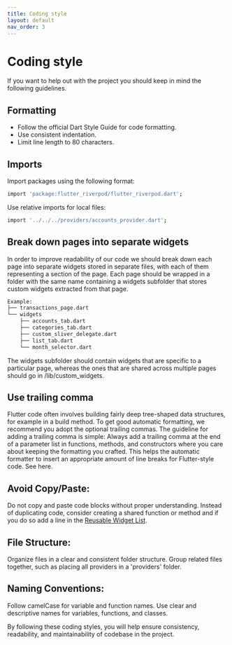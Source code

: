 ```yaml
---
title: Coding style
layout: default
nav_order: 3
---
```


# Coding style

If you want to help out with the project you should keep in mind the following guidelines.

## Formatting

- Follow the official Dart Style Guide for code formatting.
- Use consistent indentation.
- Limit line length to 80 characters.

## Imports

Import packages using the following format:
```bash
import 'package:flutter_riverpod/flutter_riverpod.dart';
```
Use relative imports for local files:
```bash
import '../../../providers/accounts_provider.dart';
```

## Break down pages into separate widgets

In order to improve readability of our code we should break down each page into separate widgets stored in separate files, with each of them representing a section of the page.
Each page should be wrapped in a folder with the same name containing a widgets subfolder that stores custom widgets extracted from that page.
```bash
Example:
├── transactions_page.dart
└── widgets
    ├── accounts_tab.dart
    ├── categories_tab.dart
    ├── custom_sliver_delegate.dart
    ├── list_tab.dart
    └── month_selector.dart
```
The widgets subfolder should contain widgets that are specific to a particular page, whereas the ones that are shared across multiple pages should go in /lib/custom_widgets.

## Use trailing comma

Flutter code often involves building fairly deep tree-shaped data structures, for example in a build method. To get good automatic formatting, we recommend you adopt the optional trailing commas. The guideline for adding a trailing comma is simple: Always add a trailing comma at the end of a parameter list in functions, methods, and constructors where you care about keeping the formatting you crafted. This helps the automatic formatter to insert an appropriate amount of line breaks for Flutter-style code.
See here.

## Avoid Copy/Paste:

Do not copy and paste code blocks without proper understanding. Instead of duplicating code, consider creating a shared function or method and if you do so add a line in the [Reusable Widget List](contributing/widget-list.md).

## File Structure:

Organize files in a clear and consistent folder structure. Group related files together, such as placing all providers in a 'providers' folder.

## Naming Conventions:

Follow camelCase for variable and function names. Use clear and descriptive names for variables, functions, and classes.

By following these coding styles, you will help ensure consistency, readability, and maintainability of codebase in the project.